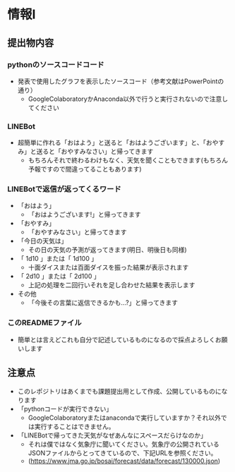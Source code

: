 # 情報Ⅰ
## 提出物内容
### pythonのソースコードコード
- 発表で使用したグラフを表示したソースコード（参考文献はPowerPointの通り）
    - GoogleColaboratoryかAnaconda以外で行うと実行されないので注意してください
### LINEBot
- 超簡単に作れる「おはよう」と送ると「おはようございます」と、「おやすみ」と送ると「おやすみなさい」と帰ってきます
    - もちろんそれで終わるわけもなく、天気を聞くこともできます(もちろん予報ですので間違ってることもあります)
### LINEBotで返信が返ってくるワード
- 「おはよう」
    - 「おはようございます!」と帰ってきます
- 「おやすみ」
    - 「おやすみなさい」と帰ってきます
- 「今日の天気は」
    - その日の天気の予測が返ってきます(明日、明後日も同様)
- 「 1d10 」または「 1d100 」
    - 十面ダイスまたは百面ダイスを振った結果が表示されます
- 「 2d10 」または「 2d100 」
    - 上記の処理を二回行いそれを足し合わせた結果を表示します
- その他
    - 「今後その言葉に返信できるかも...?」と帰ってきます
### このREADMEファイル
- 簡単とは言えどこれも自分で記述しているものになるので採点よろしくお願いします
## 注意点
- このレポジトリはあくまでも課題提出用として作成、公開しているものになります
- 「pythonコードが実行できない」
    - GoogleColaboratoryまたはanacondaで実行していますか？それ以外では実行することはできません。
- 「LINEBotで帰ってきた天気がなぜあんなにスペースだらけなのか」
    - それは僕ではなく気象庁に聞いてください。気象庁の公開されているJSONファイルからとってきているので、下記URLを参照ください。
    - (https://www.jma.go.jp/bosai/forecast/data/forecast/130000.json)